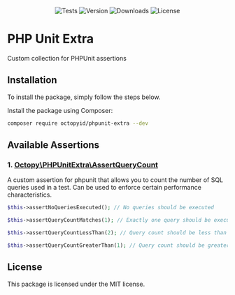 <p align="center">
    <img src="https://img.shields.io/github/workflow/status/OctopyID/phpunit-extra/Run%20Unit%20Testing?style=for-the-badge&label=tests" alt="Tests">
    <img src="https://img.shields.io/packagist/v/octopyid/phpunit-extra.svg?style=for-the-badge" alt="Version">
    <img src="https://img.shields.io/packagist/dt/octopyid/phpunit-extra.svg?style=for-the-badge&color=F28D1A" alt="Downloads">
    <img src="https://img.shields.io/github/license/OctopyID/phpunit-extra?style=for-the-badge&color=5D9BB6" alt="License">
</p>

# PHP Unit Extra

Custom collection for PHPUnit assertions

## Installation

To install the package, simply follow the steps below.

Install the package using Composer:

```bash
composer require octopyid/phpunit-extra --dev
```

## Available Assertions

### 1. [Octopy\PHPUnitExtra\AssertQueryCount](src/AssertQueryCount.php)

A custom assertion for phpunit that allows you to count the number of SQL queries used in a test.
Can be used to enforce certain performance characteristics.

```php
$this->assertNoQueriesExecuted(); // No queries should be executed

$this->assertQueryCountMatches(1); // Exactly one query should be executed

$this->assertQueryCountLessThan(2); // Query count should be less than 2

$this->assertQueryCountGreaterThan(1); // Query count should be greater than 1
```

## License

This package is licensed under the MIT license.
